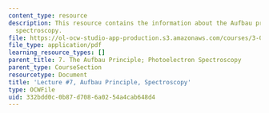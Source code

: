 ```yaml
---
content_type: resource
description: This resource contains the information about the Aufbau principle; photoelectron
  spectroscopy.
file: https://ol-ocw-studio-app-production.s3.amazonaws.com/courses/3-091sc-introduction-to-solid-state-chemistry-fall-2010/332bdd0c0b87d7086a0254a4cab648d4_MIT3_091SCF09_lec7.pdf
file_type: application/pdf
learning_resource_types: []
parent_title: 7. The Aufbau Principle; Photoelectron Spectroscopy
parent_type: CourseSection
resourcetype: Document
title: 'Lecture #7, Aufbau Principle, Spectroscopy'
type: OCWFile
uid: 332bdd0c-0b87-d708-6a02-54a4cab648d4
---
```

